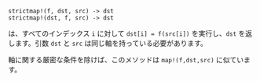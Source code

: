 ```
strictmap!(f, dst, src) -> dst
strictmap!(dst, f, src) -> dst
```

は、すべてのインデックス `i` に対して `dst[i] = f(src[i])` を実行し、`dst` を返します。引数 `dst` と `src` は同じ軸を持っている必要があります。

軸に関する厳密な条件を除けば、このメソッドは `map!(f,dst,src)` に似ています。
